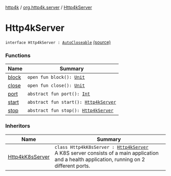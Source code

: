 [http4k](../../index.md) / [org.http4k.server](../index.md) / [Http4kServer](./index.md)

# Http4kServer

`interface Http4kServer : `[`AutoCloseable`](http://docs.oracle.com/javase/6/docs/api/java/lang/AutoCloseable.html) [(source)](https://github.com/http4k/http4k/blob/master/http4k-core/src/main/kotlin/org/http4k/server/http4kServer.kt#L9)

### Functions

| Name | Summary |
|---|---|
| [block](block.md) | `open fun block(): `[`Unit`](https://kotlinlang.org/api/latest/jvm/stdlib/kotlin/-unit/index.html) |
| [close](close.md) | `open fun close(): `[`Unit`](https://kotlinlang.org/api/latest/jvm/stdlib/kotlin/-unit/index.html) |
| [port](port.md) | `abstract fun port(): `[`Int`](https://kotlinlang.org/api/latest/jvm/stdlib/kotlin/-int/index.html) |
| [start](start.md) | `abstract fun start(): `[`Http4kServer`](./index.md) |
| [stop](stop.md) | `abstract fun stop(): `[`Http4kServer`](./index.md) |

### Inheritors

| Name | Summary |
|---|---|
| [Http4kK8sServer](../../org.http4k.k8s/-http4k-k8s-server/index.md) | `class Http4kK8sServer : `[`Http4kServer`](./index.md)<br>A K8S server consists of a main application and a health application, running on 2 different ports. |
